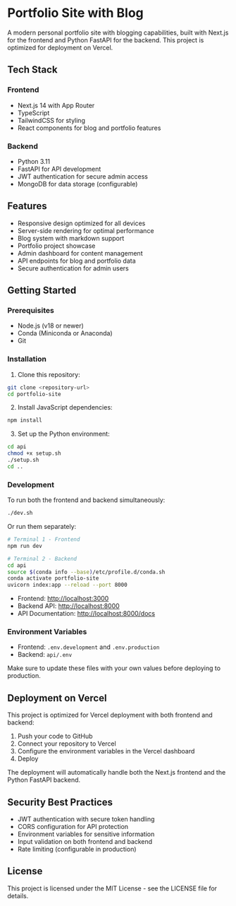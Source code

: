 # Portfolio Site with Blog

A modern personal portfolio site with blogging capabilities, built with Next.js for the frontend and Python FastAPI for the backend. This project is optimized for deployment on Vercel.

## Tech Stack

### Frontend
- Next.js 14 with App Router
- TypeScript
- TailwindCSS for styling
- React components for blog and portfolio features

### Backend
- Python 3.11
- FastAPI for API development
- JWT authentication for secure admin access
- MongoDB for data storage (configurable)

## Features

- Responsive design optimized for all devices
- Server-side rendering for optimal performance
- Blog system with markdown support
- Portfolio project showcase
- Admin dashboard for content management
- API endpoints for blog and portfolio data
- Secure authentication for admin users

## Getting Started

### Prerequisites

- Node.js (v18 or newer)
- Conda (Miniconda or Anaconda)
- Git

### Installation

1. Clone this repository:
```bash
git clone <repository-url>
cd portfolio-site
```

2. Install JavaScript dependencies:
```bash
npm install
```

3. Set up the Python environment:
```bash
cd api
chmod +x setup.sh
./setup.sh
cd ..
```

### Development

To run both the frontend and backend simultaneously:

```bash
./dev.sh
```

Or run them separately:

```bash
# Terminal 1 - Frontend
npm run dev

# Terminal 2 - Backend
cd api
source $(conda info --base)/etc/profile.d/conda.sh
conda activate portfolio-site
uvicorn index:app --reload --port 8000
```

- Frontend: [http://localhost:3000](http://localhost:3000)
- Backend API: [http://localhost:8000](http://localhost:8000)
- API Documentation: [http://localhost:8000/docs](http://localhost:8000/docs)

### Environment Variables

- Frontend: `.env.development` and `.env.production`
- Backend: `api/.env`

Make sure to update these files with your own values before deploying to production.

## Deployment on Vercel

This project is optimized for Vercel deployment with both frontend and backend:

1. Push your code to GitHub
2. Connect your repository to Vercel
3. Configure the environment variables in the Vercel dashboard
4. Deploy

The deployment will automatically handle both the Next.js frontend and the Python FastAPI backend.

## Security Best Practices

- JWT authentication with secure token handling
- CORS configuration for API protection
- Environment variables for sensitive information
- Input validation on both frontend and backend
- Rate limiting (configurable in production)

## License

This project is licensed under the MIT License - see the LICENSE file for details.
